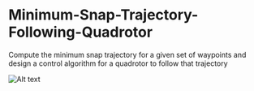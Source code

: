 # Minimum-Snap-Trajectory-Following-Quadrotor
Compute the minimum snap trajectory for a given set of waypoints and design a control algorithm for a quadrotor to follow that trajectory

![Alt text](https://github.com/NikhileshRavishankar92/Minimum-Snap-Trajectory-Following-Quadrotor/blob/master/Min_snap_traj.jpg)
